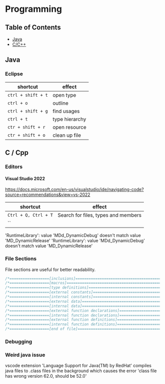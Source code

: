 # Programming

## Table of Contents

-   [Java](#java)
-   [C/C++](#C%2FC%2B%2B)

## Java

### Eclipse

| shortcut           | effect         |
| ------------------ | -------------- |
| `ctrl + shift + t` | open type      |
| `ctrl + o`         | outline        |
| `ctrl + shift + g` | find usages    |
| `ctrl + t`         | type hierarchy |
| `ctr + shift + r`  | open resource  |
| `ctr + shift + o`  | clean up file  |

## C / Cpp

### Editors

#### Visual Studio 2022

https://docs.microsoft.com/en-us/visualstudio/ide/navigating-code?source=recommendations&view=vs-2022

| shortcut             | effect                              |
| -------------------- | ----------------------------------- |
| `Ctrl + Q, Ctrl + T` | Search for files, types and members |
| ``                   |                                     |

'RuntimeLibrary': value 'MDd_DynamicDebug' doesn't match value 'MD_DynamicRelease'
'RuntimeLibrary': value 'MDd_DynamicDebug' doesn't match value 'MD_DynamicRelease'


### File Sections

File sections are useful for better readability.

```c
/*==================[inclusions]============================================*/
/*==================[macros]================================================*/
/*==================[type definitions]======================================*/
/*==================[external constants]====================================*/
/*==================[internal constants]====================================*/
/*==================[external data]=========================================*/
/*==================[internal data]=========================================*/
/*==================[external function declarations]========================*/
/*==================[internal function declarations]========================*/
/*==================[external function definitions]=========================*/
/*==================[internal function definitions]=========================*/
/*==================[end of file]===========================================*/
```

### Debugging


### Weird java issue

vscode extension 'Language Support for Java(TM) by RedHat' compiles java files to .class files in the background
which causes the error 'class file has wrong version 62.0, should be 52.0'